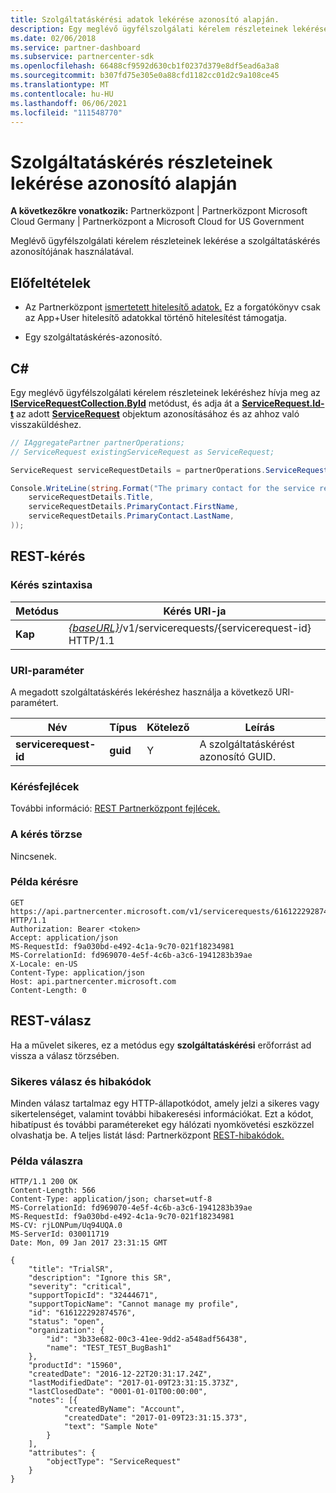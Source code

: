 ```yaml
---
title: Szolgáltatáskérési adatok lekérése azonosító alapján.
description: Egy meglévő ügyfélszolgálati kérelem részleteinek lekérése azonosító alapján.
ms.date: 02/06/2018
ms.service: partner-dashboard
ms.subservice: partnercenter-sdk
ms.openlocfilehash: 66488cf9592d630cb1f0237d379e8df5ead6a3a8
ms.sourcegitcommit: b307fd75e305e0a88cfd1182cc01d2c9a108ce45
ms.translationtype: MT
ms.contentlocale: hu-HU
ms.lasthandoff: 06/06/2021
ms.locfileid: "111548770"
---
```

# <a name="get-service-request-details-by-id"></a>Szolgáltatáskérés részleteinek lekérése azonosító alapján

**A következőkre vonatkozik:** Partnerközpont | Partnerközpont Microsoft Cloud Germany | Partnerközpont a Microsoft Cloud for US Government

Meglévő ügyfélszolgálati kérelem részleteinek lekérése a szolgáltatáskérés azonosítójának használatával.

## <a name="prerequisites"></a>Előfeltételek

- Az Partnerközpont [ismertetett hitelesítő adatok.](partner-center-authentication.md) Ez a forgatókönyv csak az App+User hitelesítő adatokkal történő hitelesítést támogatja.

- Egy szolgáltatáskérés-azonosító.

## <a name="c"></a>C\#

Egy meglévő ügyfélszolgálati kérelem részleteinek lekéréshez hívja meg az [**IServiceRequestCollection.ById**](/dotnet/api/microsoft.store.partnercenter.servicerequests.iservicerequestcollection.byid) metódust, és adja át a [**ServiceRequest.Id-t**](/dotnet/api/microsoft.store.partnercenter.models.servicerequests.servicerequest.id#Microsoft_Store_PartnerCenter_Models_ServiceRequests_ServiceRequest_Id) az adott [**ServiceRequest**](/dotnet/api/microsoft.store.partnercenter.models.servicerequests.servicerequest) objektum azonosításához és az ahhoz való visszaküldéshez.

``` csharp
// IAggregatePartner partnerOperations;
// ServiceRequest existingServiceRequest as ServiceRequest;

ServiceRequest serviceRequestDetails = partnerOperations.ServiceRequests.ById(existingServiceRequest.Id).Get();

Console.WriteLine(string.Format("The primary contact for the service request {0} is {1} {2}.",
    serviceRequestDetails.Title,
    serviceRequestDetails.PrimaryContact.FirstName,
    serviceRequestDetails.PrimaryContact.LastName,
));
```

## <a name="rest-request"></a>REST-kérés

### <a name="request-syntax"></a>Kérés szintaxisa

| Metódus    | Kérés URI-ja                                                                                 |
|-----------|---------------------------------------------------------------------------------------------|
| **Kap** | [*{baseURL}*](partner-center-rest-urls.md)/v1/servicerequests/{servicerequest-id} HTTP/1.1  |

### <a name="uri-parameter"></a>URI-paraméter

A megadott szolgáltatáskérés lekéréshez használja a következő URI-paramétert.

| Név                  | Típus     | Kötelező | Leírás                                 |
|-----------------------|----------|----------|---------------------------------------------|
| **servicerequest-id** | **guid** | Y        | A szolgáltatáskérést azonosító GUID. |

### <a name="request-headers"></a>Kérésfejlécek

További információ: [REST Partnerközpont fejlécek.](headers.md)

### <a name="request-body"></a>A kérés törzse

Nincsenek.

### <a name="request-example"></a>Példa kérésre

```http
GET https://api.partnercenter.microsoft.com/v1/servicerequests/616122292874576 HTTP/1.1
Authorization: Bearer <token>
Accept: application/json
MS-RequestId: f9a030bd-e492-4c1a-9c70-021f18234981
MS-CorrelationId: fd969070-4e5f-4c6b-a3c6-1941283b39ae
X-Locale: en-US
Content-Type: application/json
Host: api.partnercenter.microsoft.com
Content-Length: 0
```

## <a name="rest-response"></a>REST-válasz

Ha a művelet sikeres, ez a metódus egy **szolgáltatáskérési** erőforrást ad vissza a válasz törzsében.

### <a name="response-success-and-error-codes"></a>Sikeres válasz és hibakódok

Minden válasz tartalmaz egy HTTP-állapotkódot, amely jelzi a sikeres vagy sikertelenséget, valamint további hibakeresési információkat. Ezt a kódot, hibatípust és további paramétereket egy hálózati nyomkövetési eszközzel olvashatja be. A teljes listát lásd: Partnerközpont [REST-hibakódok.](error-codes.md)

### <a name="response-example"></a>Példa válaszra

```http
HTTP/1.1 200 OK
Content-Length: 566
Content-Type: application/json; charset=utf-8
MS-CorrelationId: fd969070-4e5f-4c6b-a3c6-1941283b39ae
MS-RequestId: f9a030bd-e492-4c1a-9c70-021f18234981
MS-CV: rjLONPum/Uq94UQA.0
MS-ServerId: 030011719
Date: Mon, 09 Jan 2017 23:31:15 GMT

{
    "title": "TrialSR",
    "description": "Ignore this SR",
    "severity": "critical",
    "supportTopicId": "32444671",
    "supportTopicName": "Cannot manage my profile",
    "id": "616122292874576",
    "status": "open",
    "organization": {
        "id": "3b33e682-00c3-41ee-9dd2-a548adf56438",
        "name": "TEST_TEST_BugBash1"
    },
    "productId": "15960",
    "createdDate": "2016-12-22T20:31:17.24Z",
    "lastModifiedDate": "2017-01-09T23:31:15.373Z",
    "lastClosedDate": "0001-01-01T00:00:00",
    "notes": [{
            "createdByName": "Account",
            "createdDate": "2017-01-09T23:31:15.373",
            "text": "Sample Note"
        }
    ],
    "attributes": {
        "objectType": "ServiceRequest"
    }
}
```
